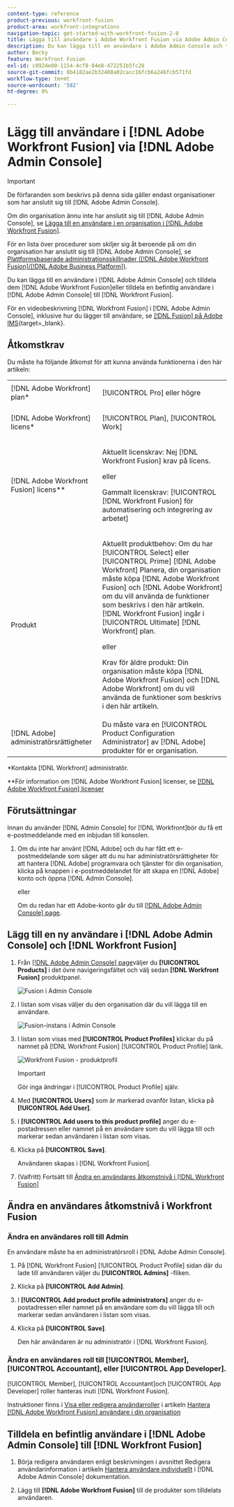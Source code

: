 ```yaml
---
content-type: reference
product-previous: workfront-fusion
product-area: workfront-integrations
navigation-topic: get-started-with-workfront-fusion-2-0
title: Lägga till användare i Adobe Workfront Fusion via Adobe Admin Console
description: Du kan lägga till en användare i Adobe Admin Console och tilldela dem till Adobe Workfront Fusion, eller tilldela en befintlig användare i Adobe Admin Console till Workfront Fusion.
author: Becky
feature: Workfront Fusion
exl-id: c8924e00-1154-4cf8-84e8-472251b5fc28
source-git-commit: 8b4182ae2b32488a02cacc16fcb6a246fcb571fd
workflow-type: tm+mt
source-wordcount: '582'
ht-degree: 0%

---
```


# Lägg till användare i [!DNL Adobe Workfront Fusion] via [!DNL Adobe Admin Console]

>[!IMPORTANT]
>
>De förfaranden som beskrivs på denna sida gäller endast organisationer som har anslutit sig till [!DNL Adobe Admin Console].
>
>Om din organisation ännu inte har anslutit sig till [!DNL Adobe Admin Console], se [Lägga till en användare i en organisation i [!DNL Adobe Workfront Fusion]](../organizations/add-user-to-an-organization.md).
>
>För en lista över procedurer som skiljer sig åt beroende på om din organisation har anslutit sig till [!DNL Adobe Admin Console], se [Plattformsbaserade administrationsskillnader ([!DNL Adobe Workfront Fusion]/[!DNL Adobe Business Platform])](../fusion-in-admin-console/fusion-adobe-admin-console.md).

Du kan lägga till en användare i [!DNL Adobe Admin Console] och tilldela dem [!DNL Adobe Workfront Fusion]eller tilldela en befintlig användare i [!DNL Adobe Admin Console] till [!DNL Workfront Fusion].

För en videobeskrivning [!DNL Workfront Fusion] i [!DNL Adobe Admin Console], inklusive hur du lägger till användare, se [[!DNL Fusion] på Adobe IMS](https://video.tv.adobe.com/v/3412464/){target=_blank}.

## Åtkomstkrav

Du måste ha följande åtkomst för att kunna använda funktionerna i den här artikeln:

<table style="table-layout:auto"> 
 <col> 
 <col> 
 <tbody> 
  <tr> 
   <td role="rowheader">[!DNL Adobe Workfront] plan*</td> 
   <td> <p>[!UICONTROL Pro] eller högre</p> </td> 
  </tr> 
  <tr data-mc-conditions=""> 
   <td role="rowheader">[!DNL Adobe Workfront] licens*</td> 
   <td> <p>[!UICONTROL Plan], [!UICONTROL Work]</p> </td> 
  </tr> 
  <tr> 
   <td role="rowheader">[!DNL Adobe Workfront Fusion] licens**</td> 
   <td>
   <p>Aktuellt licenskrav: Nej [!DNL Workfront Fusion] krav på licens.</p>
   <p>eller</p>
   <p>Gammalt licenskrav: [!UICONTROL [!DNL Workfront Fusion] för automatisering och integrering av arbetet] </p>
   </td> 
  </tr> 
  <tr> 
   <td role="rowheader">Produkt</td> 
   <td>
   <p>Aktuellt produktbehov: Om du har [!UICONTROL Select] eller [!UICONTROL Prime] [!DNL Adobe Workfront] Planera, din organisation måste köpa [!DNL Adobe Workfront Fusion] och [!DNL Adobe Workfront] om du vill använda de funktioner som beskrivs i den här artikeln. [!DNL Workfront Fusion] ingår i [!UICONTROL Ultimate] [!DNL Workfront] plan.</p>
   <p>eller</p>
   <p>Krav för äldre produkt: Din organisation måste köpa [!DNL Adobe Workfront Fusion] och [!DNL Adobe Workfront] om du vill använda de funktioner som beskrivs i den här artikeln.</p>
   </td> 
  </tr>
   <tr> 
   <td role="rowheader">[!DNL Adobe] administratörsrättigheter</td> 
   <td>Du måste vara en [!UICONTROL Product Configuration Administrator] av [!DNL Adobe] produkter för er organisation.</td> 
  </tr>
  </tbody> 
</table>

&#42;Kontakta [!DNL Workfront] administratör.

&#42;&#42;För information om [!DNL Adobe Workfront Fusion] licenser, se [[!DNL Adobe Workfront Fusion] licenser](../../workfront-fusion/get-started/license-automation-vs-integration.md)



## Förutsättningar

Innan du använder [!DNL Admin Console] for [!DNL Workfront]bör du få ett e-postmeddelande med en inbjudan till konsolen.

1. Om du inte har använt [!DNL Adobe] och du har fått ett e-postmeddelande som säger att du nu har administratörsrättigheter för att hantera [!DNL Adobe] programvara och tjänster för din organisation, klicka på knappen i e-postmeddelandet för att skapa en [!DNL Adobe] konto och öppna [!DNL Admin Console].

   eller

   Om du redan har ett Adobe-konto går du till [[!DNL Adobe Admin Console] page](https://adminconsole.adobe.com/).


## Lägg till en ny användare i [!DNL Adobe Admin Console] och [!DNL Workfront Fusion]

1. Från [[!DNL Adobe Admin Console] page](https://adminconsole.adobe.com/)väljer du **[!UICONTROL Products]** i det övre navigeringsfältet och välj sedan **[!DNL Workfront Fusion]** produktpanel.

   ![Fusion i Admin Console](assets/fusion-product-admin-console.png)

1. I listan som visas väljer du den organisation där du vill lägga till en användare.

   ![Fusion-instans i Admin Console](assets/fusion-instances-admin-console.png)

1. I listan som visas med **[!UICONTROL Product Profiles]** klickar du på namnet på [!DNL Workfront Fusion] [!UICONTROL Product Profile] länk.

   ![Workfront Fusion - produktprofil](../../administration-and-setup/add-users/create-and-manage-users/assets/prod-profile-1.png)

   >[!IMPORTANT]
   >
   > Gör inga ändringar i [!UICONTROL Product Profile] själv.

1. Med **[!UICONTROL Users]** som är markerad ovanför listan, klicka på **[!UICONTROL Add User]**.

1. I **[!UICONTROL Add users to this product profile]** anger du e-postadressen eller namnet på en användare som du vill lägga till och markerar sedan användaren i listan som visas.

1. Klicka på **[!UICONTROL Save]**.

   Användaren skapas i [!DNL Workfront Fusion].

   <!--
    >[!IMPORTANT]
    >
    > Do not make any changes to the Product Profile itself.
    -->

1. (Valfritt) Fortsätt till [Ändra en användares åtkomstnivå i [!DNL Workfront Fusion]](#change-a-users-access-level-in-workfront-fusion)

## Ändra en användares åtkomstnivå i Workfront Fusion

### Ändra en användares roll till Admin

En användare måste ha en administratörsroll i [!DNL Adobe Admin Console].

1. På [!DNL Workfront Fusion] [!UICONTROL Product Profile] sidan där du lade till användaren väljer du **[!UICONTROL Admins]** -fliken.

1. Klicka på **[!UICONTROL Add Admin]**.

1. I **[!UICONTROL Add product profile administrators]** anger du e-postadressen eller namnet på en användare som du vill lägga till och markerar sedan användaren i listan som visas.

1. Klicka på **[!UICONTROL Save]**.

   Den här användaren är nu administratör i [!DNL Workfront Fusion].

### Ändra en användares roll till [!UICONTROL Member], [!UICONTROL Accountant], eller [!UICONTROL App Developer].

[!UICONTROL Member], [!UICONTROL Accountant]och [!UICONTROL App Developer] roller hanteras inuti [!DNL Workfront Fusion].

Instruktioner finns i [Visa eller redigera användarroller](../organizations/manage-fusion-users.md#view-or-edit-user-roles) i artikeln [Hantera [!DNL Adobe Workfront Fusion] användare i din organisation](../organizations/manage-fusion-users.md)

## Tilldela en befintlig användare i [!DNL Adobe Admin Console] till [!DNL Workfront Fusion]

1. Börja redigera användaren enligt beskrivningen i avsnittet Redigera användarinformation i artikeln [Hantera användare individuellt](https://helpx.adobe.com/enterprise/using/manage-users-individually.html) i [!DNL Adobe Admin Console] dokumentation.

1. Lägg till **[!DNL Adobe Workfront Fusion]** till de produkter som tilldelats användaren.

